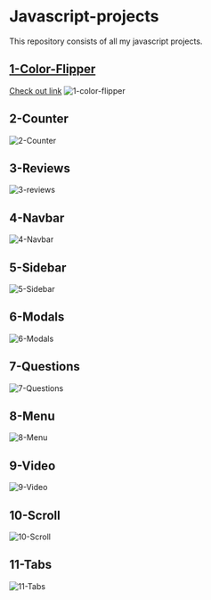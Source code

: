 # Javascript-projects
This repository consists of all my javascript projects.


## <a href="https://lanresam.github.io/Javascript-projects/1-color-flipper/">1-Color-Flipper</a>
<a href="https://lanresam.github.io/Javascript-projects/1-color-flipper/">Check out link</a>
![1-color-flipper](https://github.com/LanreSam/Javascript-projects/blob/master/1-color-flipper/color-flipper.jpg)

## 2-Counter
![2-Counter](https://github.com/LanreSam/Javascript-projects/blob/master/2-counter/counter.png)

## 3-Reviews
![3-reviews](https://github.com/LanreSam/Javascript-projects/blob/master/3-reviews/reviews.png)

## 4-Navbar
![4-Navbar](https://github.com/LanreSam/Javascript-projects/blob/master/4-navbar/navbar.png)

## 5-Sidebar
![5-Sidebar](https://github.com/LanreSam/Javascript-projects/blob/master/5-sidebar/sidebar.png)

## 6-Modals
![6-Modals](https://github.com/LanreSam/Javascript-projects/blob/master/6-modal/modal.png)

## 7-Questions
![7-Questions](https://github.com/LanreSam/Javascript-projects/blob/master/7-questions/questions.png)

## 8-Menu
![8-Menu](https://github.com/LanreSam/Javascript-projects/blob/master/8-menu/menu.png)

## 9-Video
![9-Video](https://github.com/LanreSam/Javascript-projects/blob/master/9-video/video.png)

## 10-Scroll
![10-Scroll](https://github.com/LanreSam/Javascript-projects/blob/master/10-scroll/scroll.png)

## 11-Tabs
![11-Tabs](https://github.com/LanreSam/Javascript-projects/blob/master/11-tabs/tabs.png)
